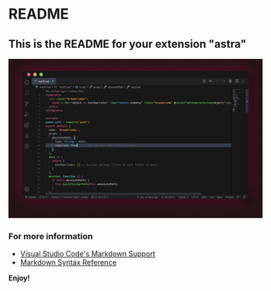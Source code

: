 # README
## This is the README for your extension "astra"
![ScreenShot](/img/example.png)
### For more information
* [Visual Studio Code's Markdown Support](http://code.visualstudio.com/docs/languages/markdown)
* [Markdown Syntax Reference](https://help.github.com/articles/markdown-basics/)

**Enjoy!**
